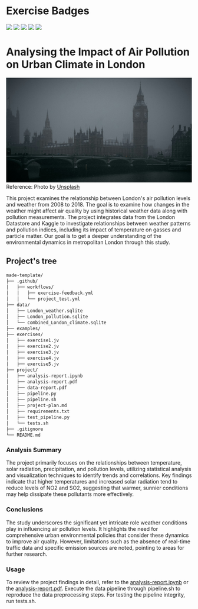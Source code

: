 # Exercise Badges

![](https://byob.yarr.is/sinarazi/made-template/score_ex1) ![](https://byob.yarr.is/sinarazi/made-template/score_ex2) ![](https://byob.yarr.is/sinarazi/made-template/score_ex3) ![](https://byob.yarr.is/sinarazi/made-template/score_ex4) ![](https://byob.yarr.is/sinarazi/made-template/score_ex5)

# Analysing the Impact of Air Pollution on Urban Climate in London
![Project Image](https://github.com/sinarazi/made-template/blob/main/project/pic.jpg)
Reference: Photo by [Unsplash](https://unsplash.com/photos/big-ben-london-during-daytime-uzbgq0WdgPQ)

This project examines the relationship between London's air pollution levels and weather from 2008 to
2018. The goal is to examine how changes in the weather might affect air quality by using historical weather
data along with pollution measurements. The project integrates data from the London Datastore and
Kaggle to investigate relationships between weather patterns and pollution indices, including its impact of
temperature on gasses and particle matter. Our goal is to get a deeper understanding of the environmental
dynamics in metropolitan London through this study.

## Project's tree
```
made-template/
├── .github/
│   ├── workflows/
│   │   ├── exercise-feedback.yml
│   │   └── project_test.yml
├── data/
│   ├── London_weather.sqlite
│   ├── London_pollution.sqlite
│   └── combined_London_climate.sqlite
├── examples/
├── exercises/
│   ├── exercise1.jv
│   ├── exercise2.jv
│   ├── exercise3.jv
│   ├── exercise4.jv
│   ├── exercise5.jv
├── project/
│   ├── analysis-report.ipynb
│   ├── analysis-report.pdf
│   ├── data-report.pdf
│   ├── pipeline.py
│   ├── pipeline.sh
│   ├── project-plan.md
│   ├── requirements.txt
│   ├── test_pipeline.py
│   └── tests.sh
├── .gitignore
└── README.md
```

### Analysis Summary
The project primarily focuses on the relationships between temperature, solar radiation, precipitation, and pollution levels, utilizing statistical analysis and visualization techniques to identify trends and correlations. Key findings indicate that higher temperatures and increased solar radiation tend to reduce levels of NO2 and SO2, suggesting that warmer, sunnier conditions may help dissipate these pollutants more effectively.

### Conclusions
The study underscores the significant yet intricate role weather conditions play in influencing air pollution levels. It highlights the need for comprehensive urban environmental policies that consider these dynamics to improve air quality. However, limitations such as the absence of real-time traffic data and specific emission sources are noted, pointing to areas for further research.

### Usage
To review the project findings in detail, refer to the [analysis-report.ipynb](https://github.com/sinarazi/made-template/blob/main/project/analysis-report.ipynb) or the [analysis-report.pdf](https://github.com/sinarazi/made-template/blob/main/project/analysis-report.pdf). Execute the data pipeline through pipeline.sh to reproduce the data preprocessing steps. For testing the pipeline integrity, run tests.sh.
